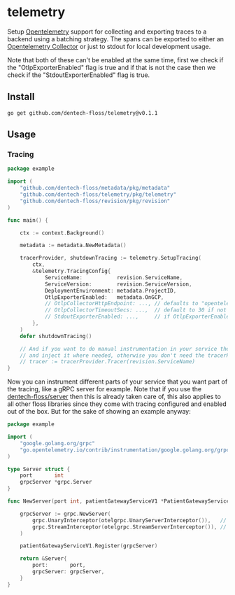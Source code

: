 # telemetry

Setup [Opentelemetry](https://github.com/open-telemetry/opentelemetry-go) support for collecting and exporting traces to a backend using a batching strategy. The spans can be exported to either an [Opentelemetry Collector](https://github.com/open-telemetry/opentelemetry-collector) or just to stdout for local development usage. 

Note that both of these can't be enabled at the same time, first we check if the "OtlpExporterEnabled" flag is true and if that is not the case then we check if the "StdoutExporterEnabled" flag is true.

## Install

```
go get github.com/dentech-floss/telemetry@v0.1.1
```

## Usage

### Tracing

```go
package example

import (
    "github.com/dentech-floss/metadata/pkg/metadata"
    "github.com/dentech-floss/telemetry/pkg/telemetry"
    "github.com/dentech-floss/revision/pkg/revision"
)

func main() {

    ctx := context.Background()

    metadata := metadata.NewMetadata()

    tracerProvider, shutdownTracing := telemetry.SetupTracing(
        ctx,
        &telemetry.TracingConfig{
            ServiceName:           revision.ServiceName,
            ServiceVersion:        revision.ServiceVersion,
            DeploymentEnvironment: metadata.ProjectID,
            OtlpExporterEnabled:   metadata.OnGCP,
            // OtlpCollectorHttpEndpoint: ..., // defaults to "opentelemetry-collector:80" if not set
            // OtlpCollectorTimeoutSecs: ...,  // default to 30 if not set
            // StdoutExporterEnabled: ...,     // if OtlpExporterEnabled is false, then you can enable this for stdout exporting
        },
    )
    defer shutdownTracing()

    // And if you want to do manual instrumentation in your service then create a tracer 
    // and inject it where needed, otherwise you don't need the tracerProvider variable
    // tracer := tracerProvider.Tracer(revision.ServiceName)
}
```

Now you can instrument different parts of your service that you want part of the tracing, like a gRPC server for example. Note that if you use the [dentech-floss/server](https://github.com/dentech-floss/server) then this is already taken care of, this also applies to all other floss libraries since they come with tracing configured and enabled out of the box. But for the sake of showing an example anyway: 

```go
package example

import (
    "google.golang.org/grpc"
    "go.opentelemetry.io/contrib/instrumentation/google.golang.org/grpc/otelgrpc"
)

type Server struct {
    port       int
    grpcServer *grpc.Server
}

func NewServer(port int, patientGatewayServiceV1 *PatientGatewayServiceV1) *Server {

    grpcServer := grpc.NewServer(
        grpc.UnaryInterceptor(otelgrpc.UnaryServerInterceptor()),   // instrumentation
        grpc.StreamInterceptor(otelgrpc.StreamServerInterceptor()), // instrumentation
    )

    patientGatewayServiceV1.Register(grpcServer)

    return &Server{
        port:       port,
        grpcServer: grpcServer,
    }
}
```